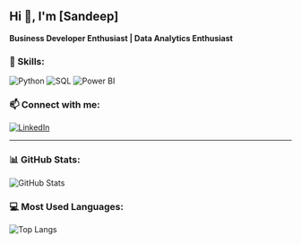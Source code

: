 ## Hi 👋, I'm [Sandeep]

**Business Developer Enthusiast | Data Analytics Enthusiast**
  

### 🚀 Skills:
![Python](https://img.shields.io/badge/Python-3776AB?style=flat&logo=python&logoColor=white)
![SQL](https://img.shields.io/badge/SQL-4479A1?style=flat&logo=postgresql&logoColor=white)
![Power BI](https://img.shields.io/badge/PowerBI-F2C811?style=flat&logo=power-bi&logoColor=black)

### 📫 Connect with me:
[![LinkedIn](https://img.shields.io/badge/LinkedIn-0A66C2?style=flat&logo=linkedin&logoColor=white)]([https://linkedin.com/in/yourprofile](https://www.linkedin.com/in/sandeepsuman/))

---

### 📊 GitHub Stats:
![GitHub Stats](https://github-readme-stats.vercel.app/api?username=yourusername&show_icons=true&theme=dark)

### 💻 Most Used Languages:
![Top Langs](https://github-readme-stats.vercel.app/api/top-langs/?username=yourusername&layout=compact&theme=dark)
